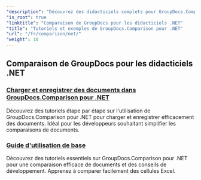 ```yaml
---
"description": "Découvrez des didacticiels complets pour GroupDocs.Comparison pour .NET, facilitant la comparaison, la gestion et l'intégration efficaces des documents et des dossiers sans effort."
"is_root": true
"linktitle": "Comparaison de GroupDocs pour les didacticiels .NET"
"title": "Tutoriels et exemples de GroupDocs.Comparison pour .NET"
"url": "/fr/comparison/net/"
"weight": 10
---
```


## Comparaison de GroupDocs pour les didacticiels .NET 
### [Charger et enregistrer des documents dans GroupDocs.Comparison pour .NET](./load-and-save-documents/)
Découvrez des tutoriels étape par étape sur l'utilisation de GroupDocs.Comparison pour .NET pour charger et enregistrer efficacement des documents. Idéal pour les développeurs souhaitant simplifier les comparaisons de documents.
### [Guide d'utilisation de base](./guide-to-basic-usage/)
Découvrez des tutoriels essentiels sur GroupDocs.Comparison pour .NET pour une comparaison efficace de documents et des conseils de développement. Apprenez à comparer facilement des cellules Excel.
